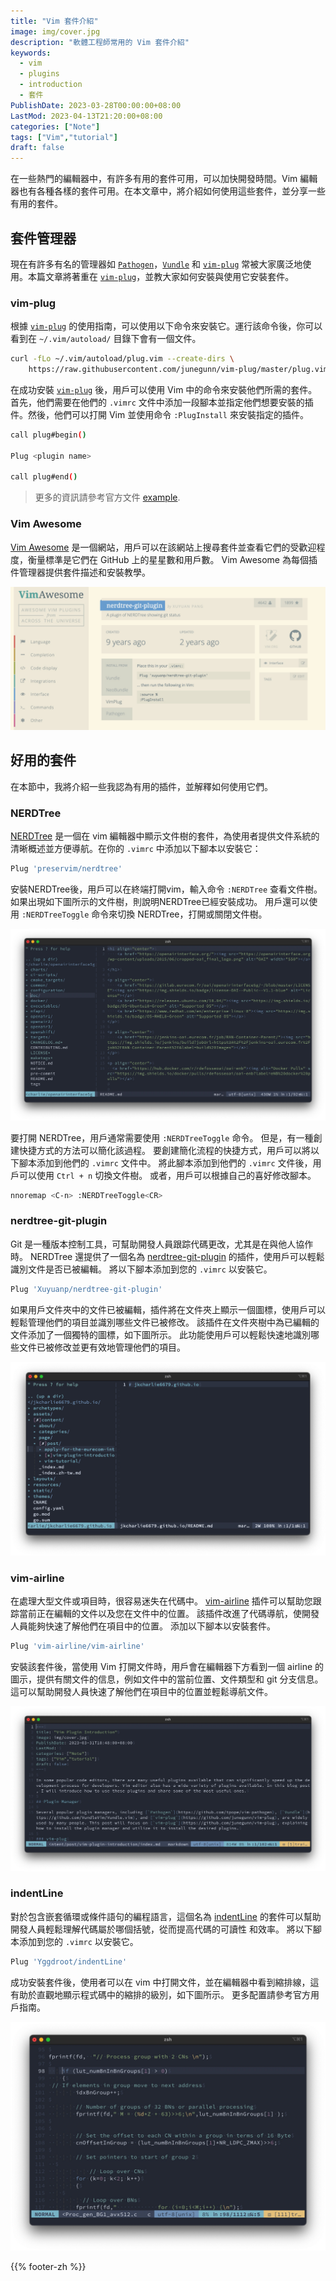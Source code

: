 ```yaml
---
title: "Vim 套件介紹"
image: img/cover.jpg
description: "軟體工程師常用的 Vim 套件介紹"
keywords:
  - vim
  - plugins
  - introduction
  - 套件
PublishDate: 2023-03-28T00:00:00+08:00
LastMod: 2023-04-13T21:20:00+08:00
categories: ["Note"]
tags: ["Vim","tutorial"]
draft: false
---
```


在一些熱門的編輯器中，有許多有用的套件可用，可以加快開發時間。Vim 編輯器也有各種各樣的套件可用。在本文章中，將介紹如何使用這些套件，並分享一些有用的套件。

## 套件管理器

現在有許多有名的管理器如 [`Pathogen`](https://github.com/tpope/vim-pathogen)，[`Vundle`](https://github.com/VundleVim/Vundle.vim) 和 [`vim-plug`](https://github.com/junegunn/vim-plug) 常被大家廣泛地使用。本篇文章將著重在 [`vim-plug`](https://github.com/junegunn/vim-plug)，並教大家如何安裝與使用它安裝套件。

### vim-plug

根據 [`vim-plug`](https://github.com/junegunn/vim-plug) 的使用指南，可以使用以下命令來安裝它。運行該命令後，你可以看到在 `~/.vim/autoload/` 目錄下會有一個文件。

```bash
curl -fLo ~/.vim/autoload/plug.vim --create-dirs \
    https://raw.githubusercontent.com/junegunn/vim-plug/master/plug.vim
```

在成功安裝 [`vim-plug`](https://github.com/junegunn/vim-plug) 後，用戶可以使用 Vim 中的命令來安裝他們所需的套件。首先，他們需要在他們的 `.vimrc` 文件中添加一段腳本並指定他們想要安裝的插件。然後，他們可以打開 Vim 並使用命令 `:PlugInstall` 來安裝指定的插件。

```bash
call plug#begin()

Plug <plugin name>

call plug#end()
```

> 更多的資訊請參考官方文件 [example](https://github.com/junegunn/vim-plug#example).

### Vim Awesome

[Vim Awesome](https://vimawesome.com/) 是一個網站，用戶可以在該網站上搜尋套件並查看它們的受歡迎程度，衡量標準是它們在 GitHub 上的星星數和用戶數。 Vim Awesome 為每個插件管理器提供套件描述和安裝教學。

![vimawesome](img/vimawesome.jpg)

## 好用的套件

在本節中，我將介紹一些我認為有用的插件，並解釋如何使用它們。

### NERDTree

[NERDTree](https://github.com/preservim/nerdtree) 是一個在 vim 編輯器中顯示文件樹的套件，為使用者提供文件系統的清晰概述並方便導航。在你的 `.vimrc` 中添加以下腳本以安裝它：

```bash
Plug 'preservim/nerdtree'
```

安裝NERDTree後，用戶可以在終端打開vim，輸入命令 `:NERDTree` 查看文件樹。 如果出現如下圖所示的文件樹，則說明NERDTree已經安裝成功。 用戶還可以使用 `:NERDTreeToggle` 命令來切換 NERDTree，打開或關閉文件樹。

![nerdtree](img/nerdtree.jpg)

要打開 NERDTree，用戶通常需要使用 `:NERDTreeToggle` 命令。 但是，有一種創建快捷方式的方法可以簡化該過程。 要創建簡化流程的快捷方式，用戶可以將以下腳本添加到他們的 `.vimrc` 文件中。 將此腳本添加到他們的 `.vimrc` 文件後，用戶可以使用 `Ctrl + n` 切換文件樹。 或者，用戶可以根據自己的喜好修改腳本。

```bash
nnoremap <C-n> :NERDTreeToggle<CR>
```

### nerdtree-git-plugin

Git 是一種版本控制工具，可幫助開發人員跟踪代碼更改，尤其是在與他人協作時。 NERDTree 還提供了一個名為 [nerdtree-git-plugin](https://github.com/Xuyuanp/nerdtree-git-plugin) 的插件，使用戶可以輕鬆識別文件是否已被編輯。 將以下腳本添加到您的 `.vimrc` 以安裝它。

```bash
Plug 'Xuyuanp/nerdtree-git-plugin'
```

如果用戶文件夾中的文件已被編輯，插件將在文件夾上顯示一個圖標，使用戶可以輕鬆管理他們的項目並識別哪些文件已被修改。 該插件在文件夾樹中為已編輯的文件添加了一個獨特的圖標，如下圖所示。 此功能使用戶可以輕鬆快速地識別哪些文件已被修改並更有效地管理他們的項目。

![nerdtree-git-plugin](img/nerdtree-git-plugin.jpg)

### vim-airline

在處理大型文件或項目時，很容易迷失在代碼中。 [vim-airline](https://github.com/vim-airline/vim-airline) 插件可以幫助您跟踪當前正在編輯的文件以及您在文件中的位置。 該插件改進了代碼導航，使開發人員能夠快速了解他們在項目中的位置。 添加以下腳本以安裝套件。

```bash
Plug 'vim-airline/vim-airline'
```

安裝該套件後，當使用 Vim 打開文件時，用戶會在編輯器下方看到一個 airline 的圖示，提供有關文件的信息，例如文件中的當前位置、文件類型和 git 分支信息。 這可以幫助開發人員快速了解他們在項目中的位置並輕鬆導航文件。

![vim-airline](img/vim-airline.jpg)

### indentLine

對於包含嵌套循環或條件語句的編程語言，這個名為 [indentLine](https://github.com/Yggdroot/indentLine) 的套件可以幫助開發人員輕鬆理解代碼屬於哪個括號，從而提高代碼的可讀性 和效率。 將以下腳本添加到您的 `.vimrc` 以安裝它。

```bash
Plug 'Yggdroot/indentLine'
```

成功安裝套件後，使用者可以在 vim 中打開文件，並在編輯器中看到縮排線，這有助於直觀地顯示程式碼中的縮排的級別，如下圖所示。 更多配置請參考官方用戶指南。

![indentLine](img/indentLine.jpg)

{{% footer-zh %}}
